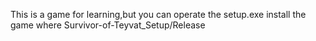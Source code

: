 This is a game for learning,but you can operate the setup.exe install the game where Survivor-of-Teyvat_Setup/Release
